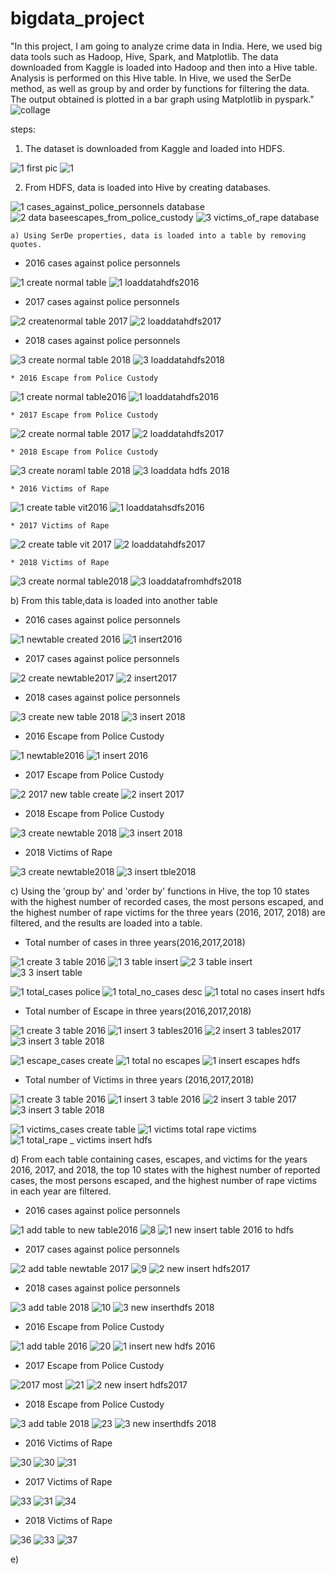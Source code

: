 # bigdata_project

"In this project, I am going to analyze crime data in India. Here, we used big data tools such as Hadoop, Hive, Spark, and Matplotlib. The data downloaded from Kaggle is loaded into Hadoop and then into a Hive table. Analysis is performed on this Hive table. In Hive, we used the SerDe method, as well as group by and order by functions for filtering the data. The output obtained is plotted in a bar graph using Matplotlib in pyspark."
![collage](https://github.com/Ajmalbabayaga/bigdata_project/assets/144656790/a437104b-3989-4490-9df4-1926baf99a2c)

steps:

1. The dataset is downloaded from Kaggle and loaded into HDFS.

![1 first pic](https://github.com/Ajmalbabayaga/bigdata_project/assets/144656790/ce826733-1bd6-415a-abcf-6c03b925e2f0)
![1](https://github.com/Ajmalbabayaga/bigdata_project/assets/144656790/7ce85110-d339-4e4f-8a32-604e542145ce)

2. From HDFS, data is loaded into Hive by creating databases.

![1 cases_against_police_personnels database](https://github.com/Ajmalbabayaga/bigdata_project/assets/144656790/78f1ab7a-5bab-4f7f-a59d-f862d8256e24)
![2 data baseescapes_from_police_custody ](https://github.com/Ajmalbabayaga/bigdata_project/assets/144656790/865e0fae-e182-48c4-96f7-94d051dce012)
![3 victims_of_rape database](https://github.com/Ajmalbabayaga/bigdata_project/assets/144656790/c8a10796-c6f8-4bf7-9d51-ca2137cbb922)


    a) Using SerDe properties, data is loaded into a table by removing quotes. 
   
* 2016 cases against police personnels
   
![1 create normal table](https://github.com/Ajmalbabayaga/bigdata_project/assets/144656790/0448646c-ca99-4af9-926c-7396ac76d625)
![1 loaddatahdfs2016](https://github.com/Ajmalbabayaga/bigdata_project/assets/144656790/06ff6df3-7992-4719-b3e9-af6ef0a4ea8e)

   * 2017 cases against police personnels
       
![2 createnormal table 2017](https://github.com/Ajmalbabayaga/bigdata_project/assets/144656790/89ae3b96-ea49-4d40-a6cd-0c1425feb472)
![2 loaddatahdfs2017](https://github.com/Ajmalbabayaga/bigdata_project/assets/144656790/d5092086-a2d2-49f4-ae1b-1756a299baf2)

   * 2018 cases against police personnels

![3 create normal table 2018](https://github.com/Ajmalbabayaga/bigdata_project/assets/144656790/2942fdf5-b44c-4ebe-9545-22875b16a47f)
![3 loaddatahdfs2018](https://github.com/Ajmalbabayaga/bigdata_project/assets/144656790/6df09303-0687-4cd0-8941-feb3454ccbcb)

    * 2016 Escape from Police Custody

![1 create normal table2016](https://github.com/Ajmalbabayaga/bigdata_project/assets/144656790/18f4414f-0526-4ef1-85be-9b3f2a465a14)
![1 loaddatahdfs2016](https://github.com/Ajmalbabayaga/bigdata_project/assets/144656790/367fb431-9f8d-40ec-9c14-a1e454071f5b)

    * 2017 Escape from Police Custody

![2 create normal table 2017](https://github.com/Ajmalbabayaga/bigdata_project/assets/144656790/5bfcb7f9-1879-4c76-b622-4cd098e9e068)
![2 loaddatahdfs2017](https://github.com/Ajmalbabayaga/bigdata_project/assets/144656790/8f9805eb-ec9c-443a-8208-5161160bd023)

    * 2018 Escape from Police Custody    

![3 create noraml table 2018](https://github.com/Ajmalbabayaga/bigdata_project/assets/144656790/1ab46177-e49e-4206-b1f7-70a9d17078ba)
![3 loaddata hdfs 2018](https://github.com/Ajmalbabayaga/bigdata_project/assets/144656790/98a77676-61bb-4760-aba8-b51a40007558)

    * 2016 Victims of Rape        

![1 create table vit2016](https://github.com/Ajmalbabayaga/bigdata_project/assets/144656790/94f58ae8-eaa2-4465-bdb4-b0740b33a9db)
![1 loaddatahsdfs2016](https://github.com/Ajmalbabayaga/bigdata_project/assets/144656790/3ab88693-9794-43ed-9107-9a28ce2b015a)
      
    * 2017 Victims of Rape

![2 create table vit 2017](https://github.com/Ajmalbabayaga/bigdata_project/assets/144656790/0f9dc365-eebe-4191-85ae-ed2d5ca926ad)
![2 loaddatahdfs2017](https://github.com/Ajmalbabayaga/bigdata_project/assets/144656790/63b800b3-c4d8-49eb-8d5e-9326e9cdc3ac)

    * 2018 Victims of Rape

![3 create normal table2018 ](https://github.com/Ajmalbabayaga/bigdata_project/assets/144656790/31a2db40-18f5-489a-b706-96f43dfc3398)
![3 loaddatafromhdfs2018](https://github.com/Ajmalbabayaga/bigdata_project/assets/144656790/fc4e02b7-169d-4433-a81a-3a889d2e3e06)


   b) From this table,data is loaded into another table
   
   * 2016 cases against police personnels
   
![1 newtable created 2016](https://github.com/Ajmalbabayaga/bigdata_project/assets/144656790/1660966a-1d72-46ba-80e4-c86a17120f8c)
![1 insert2016](https://github.com/Ajmalbabayaga/bigdata_project/assets/144656790/1195ea50-f86d-4cc1-9f89-27f76e8f1fff)

   * 2017 cases against police personnels

![2 create newtable2017](https://github.com/Ajmalbabayaga/bigdata_project/assets/144656790/7ec17680-1ddd-44dd-9cad-81ecee7c1457)
![2 insert2017](https://github.com/Ajmalbabayaga/bigdata_project/assets/144656790/7c58c192-709e-418f-babd-fbb9c77f5d5c)

   * 2018 cases against police personnels     

![3 create new table 2018](https://github.com/Ajmalbabayaga/bigdata_project/assets/144656790/648e59e3-f1dc-45b1-88f6-647428ce8d71)
![3 insert 2018 ](https://github.com/Ajmalbabayaga/bigdata_project/assets/144656790/4c12f1a0-ddc7-4da2-9a53-fde45dcd6fac)
            
   * 2016 Escape from Police Custody

![1 newtable2016](https://github.com/Ajmalbabayaga/bigdata_project/assets/144656790/4b044bd1-14f2-4562-bd04-b6450f1fa254)
![1 insert 2016 ](https://github.com/Ajmalbabayaga/bigdata_project/assets/144656790/3c4def7b-b79b-433f-be66-79c4f2bcbc9d)
                 
   * 2017 Escape from Police Custody
              
![2 2017 new table create](https://github.com/Ajmalbabayaga/bigdata_project/assets/144656790/da14689f-da1f-4fa2-a94a-d585b2f126a2)
![2 insert 2017](https://github.com/Ajmalbabayaga/bigdata_project/assets/144656790/6aef7155-df86-4dba-a3bb-7b2cddd89bcb)
         
   * 2018 Escape from Police Custody    

![3 create newtable 2018](https://github.com/Ajmalbabayaga/bigdata_project/assets/144656790/8796582c-4406-499b-89e9-4db652f43bf7)
![3 insert 2018](https://github.com/Ajmalbabayaga/bigdata_project/assets/144656790/77427cb8-317d-43dd-afd7-b31fb970d7a8)

   * 2018 Victims of Rape                      

![3 create newtable2018](https://github.com/Ajmalbabayaga/bigdata_project/assets/144656790/8ce2ea24-c1f9-4812-8e2e-643bcd629a07)
![3 insert tble2018](https://github.com/Ajmalbabayaga/bigdata_project/assets/144656790/5d16b588-5573-4d91-a959-db6b62459217)


   c)  Using the 'group by' and 'order by' functions in Hive, the top 10 states with the highest number of recorded cases, the most persons escaped, and the highest number of rape victims for the three years (2016, 2017, 2018) are filtered, and the results are loaded into a table.


   * Total number of cases in three years(2016,2017,2018)
       
![1 create 3 table 2016](https://github.com/Ajmalbabayaga/bigdata_project/assets/144656790/1d812e58-673d-4acb-8c13-a69f8b004c1a)
![1 3 table insert](https://github.com/Ajmalbabayaga/bigdata_project/assets/144656790/78a093f3-8198-4577-ab2a-48f361f58241)
![2  3 table insert](https://github.com/Ajmalbabayaga/bigdata_project/assets/144656790/08efe709-6e23-40e5-a205-e53d979f783d)
![3 3 insert table](https://github.com/Ajmalbabayaga/bigdata_project/assets/144656790/c48fff8f-1ea2-49c1-86be-f4c64b8873b0)

![1 total_cases  police](https://github.com/Ajmalbabayaga/bigdata_project/assets/144656790/0e96d4c1-0abc-4b80-9998-c652cf976135)
![1 total_no_cases desc](https://github.com/Ajmalbabayaga/bigdata_project/assets/144656790/8f32c453-e436-4eec-8012-292f06010af0)
![1 total no cases insert hdfs](https://github.com/Ajmalbabayaga/bigdata_project/assets/144656790/97331e9b-d1a4-436b-983b-2120780c376c)
         
   * Total number of Escape in three years(2016,2017,2018)

![1 create 3 table 2016](https://github.com/Ajmalbabayaga/bigdata_project/assets/144656790/bbd8389e-77a2-4145-b866-c9776e3481b0)
![1 insert 3 tables2016](https://github.com/Ajmalbabayaga/bigdata_project/assets/144656790/4789d4c5-df54-4d8a-8eff-578ee1e913b1)
![2 insert 3 tables2017](https://github.com/Ajmalbabayaga/bigdata_project/assets/144656790/453a1a3c-6d6a-4d49-8bdf-ea5ffcfa80e1)
![3 insert 3 table 2018](https://github.com/Ajmalbabayaga/bigdata_project/assets/144656790/b72e2918-0f0d-4d9b-a983-21f50d0fcf78)

![1 escape_cases create](https://github.com/Ajmalbabayaga/bigdata_project/assets/144656790/96a4a139-7a60-4e80-8bc5-9c47e990eee7)
![1 total no escapes ](https://github.com/Ajmalbabayaga/bigdata_project/assets/144656790/b2c3cbb0-f2a4-45ee-b8c0-9160b5917330)
![1 insert escapes hdfs](https://github.com/Ajmalbabayaga/bigdata_project/assets/144656790/4096b83f-1646-496a-b448-b160c923fa37)

   * Total number of Victims in three years (2016,2017,2018)

![1 create 3 table 2016](https://github.com/Ajmalbabayaga/bigdata_project/assets/144656790/ee705a73-6ab7-44dd-beb9-f4070744cb57)
![1 insert 3 table 2016](https://github.com/Ajmalbabayaga/bigdata_project/assets/144656790/61020473-f2fa-4626-9bad-b9d4899a37ca)
![2 insert 3 table 2017](https://github.com/Ajmalbabayaga/bigdata_project/assets/144656790/3963b36e-facf-4fc5-b788-4c29ef0eef26)
![3 insert 3 table 2018](https://github.com/Ajmalbabayaga/bigdata_project/assets/144656790/e2af536a-ed00-47e7-a328-a1fda1d306f8)

![1 victims_cases create table](https://github.com/Ajmalbabayaga/bigdata_project/assets/144656790/9ca33eb4-4c4b-4213-8499-43adcc91acdc)
![1 victims total rape victims](https://github.com/Ajmalbabayaga/bigdata_project/assets/144656790/07a2fe18-8b07-40b5-af19-7938d762e29c)
![1  total_rape _ victims insert hdfs](https://github.com/Ajmalbabayaga/bigdata_project/assets/144656790/3505215d-87ab-4ebe-b414-4c02082d13e3)


   d) From each table containing cases, escapes, and victims for the years 2016, 2017, and 2018, the top 10 states with the highest number of reported cases, the most persons escaped, and the highest number of rape victims in each year are filtered.

   * 2016 cases against police personnels

![1 add table to new table2016](https://github.com/Ajmalbabayaga/bigdata_project/assets/144656790/b47d921b-b432-465c-ad3f-a52b96d61f67)
![8](https://github.com/Ajmalbabayaga/bigdata_project/assets/144656790/d6c7823f-3e3a-4d18-83a9-304b90020b38)
![1 new insert table 2016 to hdfs](https://github.com/Ajmalbabayaga/bigdata_project/assets/144656790/68c9630b-2eac-4c9b-8064-48a3c0b4af0f)

   * 2017 cases against police personnels

![2 add table newtable 2017](https://github.com/Ajmalbabayaga/bigdata_project/assets/144656790/0ad68906-3e01-4b48-b9d7-e67c2bb8d120)
![9](https://github.com/Ajmalbabayaga/bigdata_project/assets/144656790/8258ce33-7383-4457-a251-54ab43b00b17)
![2 new insert  hdfs2017](https://github.com/Ajmalbabayaga/bigdata_project/assets/144656790/6e321fcb-fb26-428e-bee0-3e6bfc724921)

   * 2018 cases against police personnels
     
![3 add table 2018](https://github.com/Ajmalbabayaga/bigdata_project/assets/144656790/df8905b8-923c-44e6-a1c4-6f01e26f3f32)
![10](https://github.com/Ajmalbabayaga/bigdata_project/assets/144656790/7f4fc928-b50f-4a48-af0e-7f263e634817)
![3 new inserthdfs 2018](https://github.com/Ajmalbabayaga/bigdata_project/assets/144656790/4c36562b-0bc6-43dd-9b91-b716f17bc49d)
                  
   * 2016 Escape from Police Custody                  

![1 add table 2016](https://github.com/Ajmalbabayaga/bigdata_project/assets/144656790/7e2b5ca2-bb50-4f22-8f02-57b88d527651)
![20](https://github.com/Ajmalbabayaga/bigdata_project/assets/144656790/1f66266a-e29e-43d9-9af8-25a31dcfc1b4)
![1 insert new hdfs 2016](https://github.com/Ajmalbabayaga/bigdata_project/assets/144656790/788ba444-952a-4b24-8267-3dc72ce397ee)

   * 2017 Escape from Police Custody

![2017 most](https://github.com/Ajmalbabayaga/bigdata_project/assets/144656790/b12eddde-5c57-4f6f-bbef-a26c72cfa39d)
![21](https://github.com/Ajmalbabayaga/bigdata_project/assets/144656790/dbd75549-2dbf-45ee-9a66-6baf47376ee0)
![2 new insert  hdfs2017](https://github.com/Ajmalbabayaga/bigdata_project/assets/144656790/f33707c2-0de4-49d2-aadd-0f772a96306f)

   * 2018 Escape from Police Custody                   

![3 add table 2018](https://github.com/Ajmalbabayaga/bigdata_project/assets/144656790/6651447a-3776-40fc-b3fb-6e7c026b97bc)
![23](https://github.com/Ajmalbabayaga/bigdata_project/assets/144656790/677e0332-03ed-4cd7-a591-ed9ff7af278a)
![3 new inserthdfs 2018](https://github.com/Ajmalbabayaga/bigdata_project/assets/144656790/309c74ec-09e8-442c-84c5-c6381e8c3922)
           
   * 2016 Victims of Rape

![30](https://github.com/Ajmalbabayaga/bigdata_project/assets/144656790/5d66211d-cc3f-4901-aa05-95d642bf4cfc)
![30](https://github.com/Ajmalbabayaga/bigdata_project/assets/144656790/93edac3f-cc1e-47d9-a985-02f724b7bbba)
![31](https://github.com/Ajmalbabayaga/bigdata_project/assets/144656790/320d6002-873c-41ba-bd29-1d38fc514df9)

   * 2017 Victims of Rape

![33](https://github.com/Ajmalbabayaga/bigdata_project/assets/144656790/049ea480-0248-42c0-a723-c04b9fb8e67d)
![31](https://github.com/Ajmalbabayaga/bigdata_project/assets/144656790/b281562f-3566-4b40-9b17-068ea1518ab4)
![34](https://github.com/Ajmalbabayaga/bigdata_project/assets/144656790/cbd830e2-e534-4d49-9524-c7e2c69149dc)

   * 2018 Victims of Rape                     

![36](https://github.com/Ajmalbabayaga/bigdata_project/assets/144656790/c155bff3-1bbc-44a9-8e42-ed17a4480138)
![33](https://github.com/Ajmalbabayaga/bigdata_project/assets/144656790/4acbac73-0043-429d-92f9-93941a44aea4)
![37](https://github.com/Ajmalbabayaga/bigdata_project/assets/144656790/4822a82b-e01b-4543-a698-43e529288d35)

e)







                    




   

